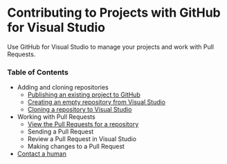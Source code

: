 # Contributing to Projects with GitHub for Visual Studio

Use GitHub for Visual Studio to manage your projects and work with Pull Requests.

### Table of Contents

- Adding and cloning repositories
  - [Publishing an existing project to GitHub](publishing-an-existing-project-to-github.md)
  - [Creating an empty repository from Visual Studio](creating-an-empty-repository-from-visual-studio.md)
  - [Cloning a repository to Visual Studio](cloning-a-repository-to-visual-studio.md)
- Working with Pull Requests
  - [View the Pull Requests for a repository](view-the-pull-requests-for-a-repository.md)
  - Sending a Pull Request
  - Review a Pull Request in Visual Studio
  - Making changes to a Pull Request
- [Contact a human](https://github.com/contact)